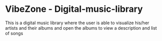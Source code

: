 # VibeZone - Digital-music-library
This is a digital music library where the user is able to visualize his/her artists and their albums and open the albums to view a description and list of songs
